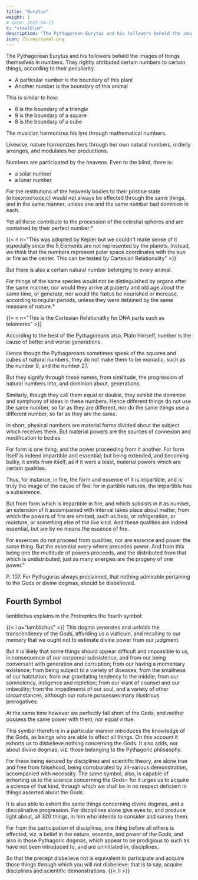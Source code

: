 ```yaml
---
title: "Eurytus"
weight: 1
# date: 2022-04-13
c: "steelblue"
description: "The Pythagorean Eurytus and his followers beheld the images of things themselves in numbers"
icon: /icons/spmat.png
---
```





The Pythagorean Eurytus and his followers beheld the images of things themselves in numbers. They rightly attributed certain numbers to certain things, according to their peculiarity. 

- A particular number is the boundary of this plant
- Another number is the boundary of this animal

This is similar to how:
- 6 is the boundary of a triangle
- 9 is the boundary of a square
- 8 is the boundary of a cube

The musician harmonizes his lyre through mathematical numbers.

Likewise, nature harmonizes hers through her own natural numbers, orderly arranges, and modulates her productions.

Numbers are participated by the heavens. Even to the blind, there is:
- a solar number
- a lunar number

For the restitutions of the heavenly bodies to their pristine state (αποκαταστασεις) would not always be effected through the same things, and in the same manner, unless one and the same number bad dominion in each. 

Yet all these contribute to the procession of the celestial spheres and are contained by their perfect number.*

{{< n n="This was adopted by Kepler but we couldn't make sense of it especially since the 5 Elements are not represented by the planets. Instead, we think that the numbers represent polar space coordinates with the sun or fire as the center. This can be tested by Cartesian Relationality" >}}

But there is also a certain natural number belonging to every animal. 

For things of the same species would not be distinguished by organs after the same manner, nor would they arrive at puberty and old age about the same time, or generate, nor would the fœtus be nourished or increase, according to regular periods, unless they were detained by the same measure of nature.*

{{< n n="This is the Cartesian Relationatliy for DNA parts such as telomeres" >}}


According to the best of the Pythagoreans also, Plato himself, number is the cause of better and worse generations. 

Hence though the Pythagoreans sometimes speak of the squares and cubes of natural numbers, they do not make them to be monadic, such as the number 9, and the number 27. 

But they signify through these names, from similitude, the progression of natural numbers into, and dominion about, generations. 

Similarly, though they call them equal or double, they exhibit the dominion and symphony of ideas in these numbers. Hence different things do not use the same number, so far as they are different, nor do the same things use a different number, so far as they are the same.

In short, physical numbers are material forms divided about the subject which receives them. But material powers are the sources of connexion and modification to bodies. 

For form is one thing, and the power proceeding from it another. For form itself is indeed impartible and essential; but being extended, and becoming bulky, it emits from itself, as if it were a blast, material powers which are certain qualities. 

Thus, for instance, in fire, the form and essence of it is impartible, and is truly the image of the cause of fire: for in partible natures, the impartible has a subsistence. 

But from form which is impartible in fire, and which subsists in it as number, an extension of it accompanied with interval takes place about matter, from which the powers of fire are emitted, such as heat, or refrigeration, or moisture, or something else of the like kind. And these qualities are indeed essential, but are by no means the essence of fire. 

For essences do not proceed from qualities, nor are essence and power the same thing. But the essential every where precedes power. And from this being one the multitude of powers proceeds, and the distributed from that which is undistributed; just as many energies are the progeny of one power.”


P. 107. For Pythagoras always proclaimed, that nothing admirable pertaining to the Gods or divine dogmas, should be disbelieved.


## Fourth Symbol

Iamblichus explains in the Protreptics the fourth symbol:

{{< l a="Iamblichus" >}}
This dogma venerates and unfolds the transcendency of the Gods, affording us a viaticum, and recalling to our memory that we ought not to estimate divine power from our judgment. 

But it is likely that some things should appear difficult and impossible to us, in consequence of our corporeal subsistence,  and from our being conversant with generation and corruption; from our having a momentary existence; from being subject to a variety of diseases; from the smallness of our habitation; from our gravitating tendency to the middle; from our somnolency, indigence and repletion; from our want of counsel and our imbecility; from the impediments of our soul, and a variety of other circumstances, although our nature possesses many illustrious prerogatives. 

At the same time however we perfectly fall short of the Gods, and neither possess the same power with them, nor equal virtue. 

This symbol therefore in a particular manner introduces the knowledge of the Gods, as beings who are able to effect all things. On this account it exhorts us to disbelieve nothing concerning the Gods. It also adds, nor about divine dogmas; viz. those belonging to the Pythagoric philosophy. 

For these being secured by disciplines and scientific theory, are alone true and free from falsehood, being corroborated by all-various demonstration, accompanied with necessity. The same symbol, also, is capable of exhorting us to the science concerning the Gods= for it urges us to acquire a science of that kind, through which we shall be in no respect deficient in things asserted about the Gods. 

It is also able to exhort the same things concerning divine dogmas, and a disciplinative progression. For disciplines alone give eyes to, and produce light about, all 320 things, in him who intends to consider and survey them. 

For from the participation of disciplines, one thing before all others is effected, viz. a belief in the nature, essence, and power of the Gods, and also in those Pythagoric dogmas, which appear to be prodigious to such as have not been introduced to, and are uninitiated in, disciplines.

So that the precept disbelieve not is equivalent to participate and acquire those things through which you will not disbelieve; that is to say, acquire disciplines and scientific demonstrations.
{{< /l >}}